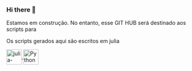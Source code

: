 ### Hi there 👋
Estamos em construção. No entanto, esse GIT HUB será destinado aos scripts para 


Os scripts gerados aqui são escritos em julia
  
  <a href="https://julialang.org/">
  <img align = "center" alt= "julia-lang" heigth = "30" width="40" src="https://cdn.jsdelivr.net/gh/devicons/devicon/icons/julia/julia-original-wordmark.svg"  style="max-width100%;"/>
  </a>
  <a href="https://www.python.org/">
   <img align = "center" alt= "Python" heigth = "30" width="40" src="https://cdn.jsdelivr.net/gh/devicons/devicon/icons/python/python-original-wordmark.svg" style="max-width100%;"/>
  </a>
  
  <a href="https://www.mathworks.com/products/matlab.html">
   <img align = "center" alt= "Matlab" heigth = "30" width="40" src="https://cdn.jsdelivr.net/gh/devicons/devicon/icons/matlab/matlab-original.svg"  style="max-width100%;/>
  </a>
  
<!--
**ScienceMau/ScienceMau** is a ✨ _special_ ✨ repository because its `README.md` (this file) appears on your GitHub profile.

Here are some ideas to get you started:

- 🔭 I’m currently working on ...
- 🌱 I’m currently learning ...
- 👯 I’m looking to collaborate on ...
- 🤔 I’m looking for help with ...
- 💬 Ask me about ...
- 📫 How to reach me: ...
- 😄 Pronouns: ...
- ⚡ Fun fact: ...
-->
